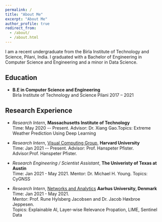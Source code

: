 ```yaml
---
permalink: /
title: "About Me"
excerpt: "About Me"
author_profile: true
redirect_from: 
  - /about/
  - /about.html
---
```


I am a recent undergraduate from the Birla Institute of Technology and Science, Pilani, India. I graduated with a Bachelor of Engineering in Computer Science and Engineering and a minor in Data Science.


## Education
* **B.E in Computer Science and Engineering**  
Birla Institute of Technology and Science Pilani 2017 – 2021


## Research Experience
* *Research Intern*, **Massachusetts Institute of Technology**  
Time: May 2020 -- Present. 
Advisor: Dr. Xiang Gao.Topics: Extreme Weather Prediction Using Deep Learning

* *Research Intern*, [Visual Computing Group](https://vcg.seas.harvard.edu), **Harvard University**  
Time: Jan 2021 -- Present. 
Advisor: Prof. Hanspeter Pfister.  
Advisor:Prof. Hanspeter Pfister.
<!-- Advisor: Prof. Hanspeter Pfister. 
Topics: Semantic & Instance Segmentation, Self Supervised Learning, Connectomics. -->

* *Research Engineering / Scientist Assistant*, **The Univeristy of Texas at Austin**  
Time: Jan 2021 - May 2021. 
Mentor: Dr. Michael H. Young. 
Topics: CyGNSS

* *Research Intern*, [Networks and Analytics](https://ece.au.dk/en/research/key-areas-in-research-and-development/communication-control-and-automation/networks-and-analytics/people/) **Aarhus University, Denmark**  
Time: Jan 2021 - May 2021.  
Mentor: Prof. Rune Hylsberg Jacobsen and Dr. Jacob Høxbroe Jeppesen.  
Topics: Explainable AI, Layer-wise Relevance Propation, LIME, Sentinel Data

